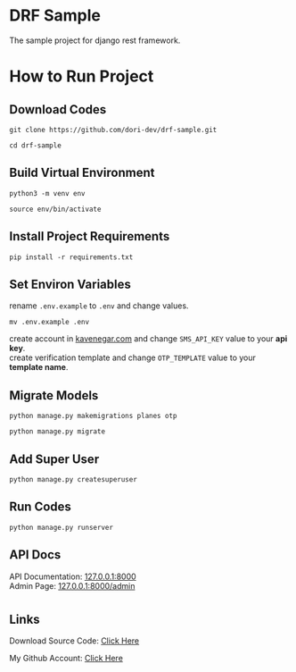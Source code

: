 # DRF Sample

The sample project for django rest framework.

#

# How to Run Project

## Download Codes

```
git clone https://github.com/dori-dev/drf-sample.git
```

```
cd drf-sample
```

## Build Virtual Environment

```
python3 -m venv env
```

```
source env/bin/activate
```

## Install Project Requirements

```
pip install -r requirements.txt
```

## Set Environ Variables

rename `.env.example` to `.env` and change values.<br>
```
mv .env.example .env
```
create account in [kavenegar.com](https://kavenegar.com/) and change `SMS_API_KEY` value to your **api key**.<br>
create verification template and change `OTP_TEMPLATE` value to your **template name**.

## Migrate Models

```
python manage.py makemigrations planes otp
```

```
python manage.py migrate
```

## Add Super User

```
python manage.py createsuperuser
```

## Run Codes

```
python manage.py runserver
```

## API Docs

API Documentation: [127.0.0.1:8000](http://127.0.0.1:8000/)<br>
Admin Page: [127.0.0.1:8000/admin](http://127.0.0.1:8000/admin/)

#

## Links

Download Source Code: [Click Here](https://github.com/dori-dev/drf-sample/archive/refs/heads/master.zip)

My Github Account: [Click Here](https://github.com/dori-dev/)
